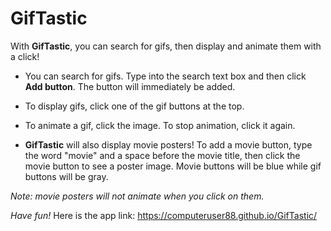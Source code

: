 # GifTastic

With **GifTastic**, you can search for gifs, then display and animate them with a click!

* You can search for gifs. Type into the search text box and then click **Add button**. The button will immediately be added.
* To display gifs, click one of the gif buttons at the top.
* To animate a gif, click the image. To stop animation, click it again.
 
* **GifTastic** will also display movie posters! To add a movie button, type the word "movie" and a space before the movie title, then click the movie button to see a poster image. Movie buttons will be blue while gif buttons will be gray.

*Note: movie posters will not animate when you click on them.*

*Have fun!* Here is the app link: https://computeruser88.github.io/GifTastic/